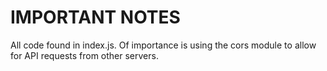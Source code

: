 # IMPORTANT NOTES

All code found in index.js. Of importance is using the cors module to allow for API requests from other servers.